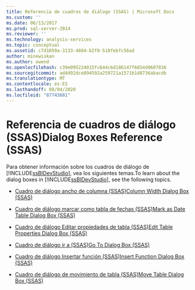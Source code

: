 ```yaml
---
title: Referencia de cuadros de diálogo (SSAS) | Microsoft Docs
ms.custom: ''
ms.date: 06/13/2017
ms.prod: sql-server-2014
ms.reviewer: ''
ms.technology: analysis-services
ms.topic: conceptual
ms.assetid: c7d1059a-3133-4884-b2f0-518febfc56ad
author: minewiskan
ms.author: owend
ms.openlocfilehash: c39e095224015fc644c6d186147f6854d9607836
ms.sourcegitcommit: ad4d92dce894592a259721a1571b1d8736abacdb
ms.translationtype: MT
ms.contentlocale: es-ES
ms.lasthandoff: 08/04/2020
ms.locfileid: "87743681"
---
```

# <a name="dialog-boxes-reference-ssas"></a><span data-ttu-id="45617-102">Referencia de cuadros de diálogo (SSAS)</span><span class="sxs-lookup"><span data-stu-id="45617-102">Dialog Boxes Reference (SSAS)</span></span>
  <span data-ttu-id="45617-103">Para obtener información sobre los cuadros de diálogo de [!INCLUDE[ssBIDevStudio](../includes/ssbidevstudio-md.md)], vea los siguientes temas.</span><span class="sxs-lookup"><span data-stu-id="45617-103">To learn about the dialog boxes in [!INCLUDE[ssBIDevStudio](../includes/ssbidevstudio-md.md)], see the following topics.</span></span>  
  
-   [<span data-ttu-id="45617-104">Cuadro de diálogo ancho de columna &#40;SSAS&#41;</span><span class="sxs-lookup"><span data-stu-id="45617-104">Column Width Dialog Box &#40;SSAS&#41;</span></span>](column-width-dialog-box-ssas.md)  
  
-   [<span data-ttu-id="45617-105">Cuadro de diálogo marcar como tabla de fechas &#40;SSAS&#41;</span><span class="sxs-lookup"><span data-stu-id="45617-105">Mark as Date Table Dialog Box &#40;SSAS&#41;</span></span>](mark-as-date-table-dialog-box-ssas.md)  
  
-   [<span data-ttu-id="45617-106">Cuadro de diálogo Editar propiedades de tabla &#40;SSAS&#41;</span><span class="sxs-lookup"><span data-stu-id="45617-106">Edit Table Properties Dialog Box &#40;SSAS&#41;</span></span>](edit-table-properties-dialog-box-ssas.md)  
  
-   [<span data-ttu-id="45617-107">Cuadro de diálogo ir a &#40;SSAS&#41;</span><span class="sxs-lookup"><span data-stu-id="45617-107">Go To Dialog Box &#40;SSAS&#41;</span></span>](go-to-dialog-box-ssas.md)  
  
-   [<span data-ttu-id="45617-108">Cuadro de diálogo Insertar función &#40;SSAS&#41;</span><span class="sxs-lookup"><span data-stu-id="45617-108">Insert Function Dialog Box &#40;SSAS&#41;</span></span>](insert-function-dialog-box-ssas.md)  
  
-   [<span data-ttu-id="45617-109">Cuadro de diálogo de movimiento de tabla &#40;SSAS&#41;</span><span class="sxs-lookup"><span data-stu-id="45617-109">Move Table Dialog Box &#40;SSAS&#41;</span></span>](move-table-dialog-box-ssas.md)  
  
  
